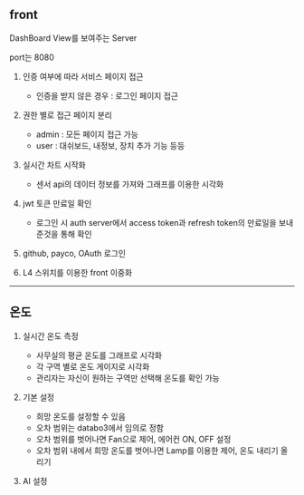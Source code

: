 ## front
DashBoard View를 보여주는 Server

port는 8080

1. 인증 여부에 따라 서비스 페이지 접근
     - 인증을 받지 않은 경우 : 로그인 페이지 접근

2. 권한 별로 접근 페이지 분리
     - admin : 모든 페이지 접근 가능
     - user : 대쉬보드, 내정보, 장치 추가 기능 등등
 
3. 실시간 차트 시작화
     - 센서 api의 데이터 정보를 가져와 그래프를 이용한 시각화
 
4. jwt 토큰 만료일 확인
     - 로그인 시 auth server에서 access token과 refresh token의 만료일을 보내준것을 통해 확인
 
5. github, payco, OAuth 로그인

6. L4 스위치를 이용한 front 이중화

---

## 온도

1. 실시간 온도 측정
    - 사무실의 평균 온도를 그래프로 시각화
    - 각 구역 별로 온도 게이지로 시각화
    - 관리자는 자신이 원하는 구역만 선택해 온도를 확인 가능
  
2. 기본 설정
    - 희망 온도를 설정할 수 있음
    - 오차 범위는 databo3에서 임의로 정함
    - 오차 범위를 벗어나면 Fan으로 제어, 에어컨 ON, OFF 설정
    - 오차 범위 내에서 희망 온도를 벗어나면 Lamp를 이용한 제어, 온도 내리기 올리기

3. AI 설정
